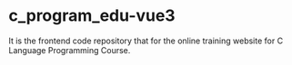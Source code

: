 # c_program_edu-vue3
It is the frontend code repository that for the online training website for C Language Programming Course.
